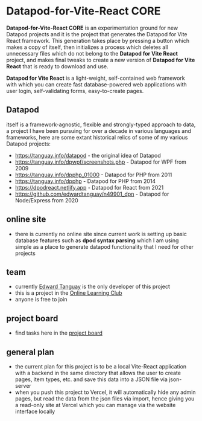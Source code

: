 # Datapod-for-Vite-React CORE

**Datapod-for-Vite-React CORE** is an experimentation ground for new Datapod projects and it is the project that generates the Datapod for Vite React framework. This generation takes place by pressing a button which makes a copy of itself, then initializes a process which deletes all unnecessary files which do not belong to the **Datapod for Vite React** project, and makes final tweaks to create a new version of **Datapod for Vite React** that is ready to download and use.

**Datapod for Vite React** is a light-weight, self-contained web framework with which you can create fast database-powered web applications with user login, self-validating forms, easy-to-create pages. 

## Datapod

itself is a framework-agnostic, flexible and strongly-typed approach to data, a project I have been pursuing for over a decade in various languages and frameworks, here are some extant historical relics of some of my various Datapod projects:

- https://tanguay.info/datapod - the original idea of Datapod
- https://tanguay.info/dpwpf/screenshots.php - Datapod for WPF from 2009
- https://tanguay.info/dpphp_01000 - Datapod for PHP from 2011
- https://tanguay.info/dpphp - Datapod for PHP from 2014
- https://dpodreact.netlify.app - Datapod for React from 2021 
- https://github.com/edwardtanguay/n49901_dpn - Datapod for Node/Express from 2020

## online site

- there is currently no online site since current work is setting up basic database features such as **dpod syntax parsing** which I am using simple as a place to generate datapod functionality that I need for other projects

## team

- currently [Edward Tanguay](https://github.com/edwardtanguay) is the only developer of this project
- this is a project in the [Online Learning Club](https://github.com/Underground-Learning-Club)
- anyone is free to join

## project board

- find tasks here in the [project board](https://github.com/orgs/Underground-Learning-Club/projects/7/views/1)

## general plan

- the current plan for this project is to be a local Vite-React application with a backend in the same directory that allows the user to create pages, item types, etc. and save this data into a JSON file via json-server
- when you push this project to Vercel, it will automatically hide any admin pages, but read the data from the json files via import, hence giving you a read-only site at Vercel which you can manage via the website interface locally 
